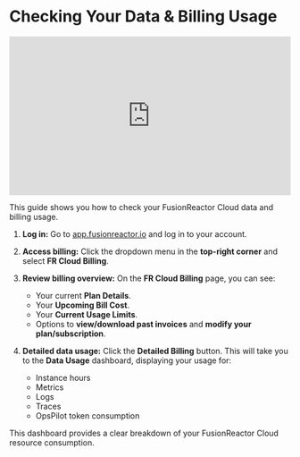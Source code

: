 # Checking Your Data & Billing Usage

<div style="padding:56.25% 0 0 0;position:relative;"><iframe src="https://player.vimeo.com/video/1080127315?badge=0&amp;autopause=0&amp;player_id=0&amp;app_id=58479" frameborder="0" allow="autoplay; fullscreen; picture-in-picture; clipboard-write; encrypted-media" style="position:absolute;top:0;left:0;width:100%;height:100%;" title="Checking your data and billing usage"></iframe></div><script src="https://player.vimeo.com/api/player.js"></script>

This guide shows you how to check your FusionReactor Cloud data and billing usage.

1.  **Log in:** Go to [app.fusionreactor.io](https://app.fusionreactor.io) and log in to your account.


2.  **Access billing:** Click the dropdown menu in the **top-right corner** and select **FR Cloud Billing**.
   

3.  **Review billing overview:** On the **FR Cloud Billing** page, you can see:
    * Your current **Plan Details**.
    * Your **Upcoming Bill Cost**.
    * Your **Current Usage Limits**.
    * Options to **view/download past invoices** and **modify your plan/subscription**.

4.  **Detailed data usage:** Click the **Detailed Billing** button. This will take you to the **Data Usage** dashboard, displaying your usage for:
    * Instance hours
    * Metrics
    * Logs
    * Traces
    * OpsPilot token consumption
       

This dashboard provides a clear breakdown of your FusionReactor Cloud resource consumption.
